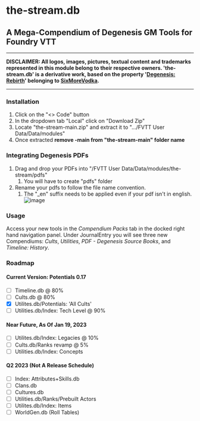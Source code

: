 # the-stream.db
## A Mega-Compendium of Degenesis GM Tools for Foundry VTT
___
__DISCLAIMER: All logos, images, pictures, textual content and trademarks represented in this module belong to their respective owners. 'the-stream.db' is a derivative work, based on the property '[Degenesis: Rebirth](https://degenesis.com/)' belonging to [SixMoreVodka](https://www.sixmorevodka.com/).__ 
___

### Installation
1. Click on the "<> Code" button
2. In the dropdown tab "Local" click on "Download Zip"
3. Locate "the-stream-main.zip" and extract it to ".../FVTT User Data/Data/modules"
4. Once extracted **remove -main from "the-stream-main" folder name**

### Integrating Degenesis PDFs
1. Drag and drop your PDFs into "/FVTT User Data/Data/modules/the-stream/pdfs"
	1.  You will have to create "pdfs" folder
2. Rename your pdfs to follow the file name convention. 
	1. The "_en" suffix needs to be applied even if your pdf isn't in english.
![image](https://user-images.githubusercontent.com/96267129/213634409-5801a571-ea7a-4f0e-bf48-60c17a7cd496.png)

### Usage
Access your new tools in the *Compendium Packs* tab in the docked right hand navigation panel. Under JournalEntry you will see three new Compendiums: *Cults*, *Utilities*, *PDF - Degenesis Source Books*, and *Timeline: History*.

### Roadmap
#### Current Version: Potentials 0.17
- [ ] Timeline.db @ 80%
- [ ] Cults.db @ 80%
- [x] Utilites.db/Potentials: 'All Cults' 
- [ ] Utilities.db/Index: Tech Level @ 90%
#### Near Future, As Of Jan 19, 2023
- [ ] Utilites.db/Index: Legacies @ 10%
- [ ] Cults.db/Ranks revamp @ 5%
- [ ] Utilities.db/Index: Concepts
#### Q2 2023 (Not A Release Schedule)
- [ ] Index: Attributes+Skills.db
- [ ] Clans.db
- [ ] Cultures.db
- [ ] Utilities.db/Ranks/Prebuilt Actors
- [ ] Utilites.db/Index: Items
- [ ] WorldGen.db (Roll Tables)
